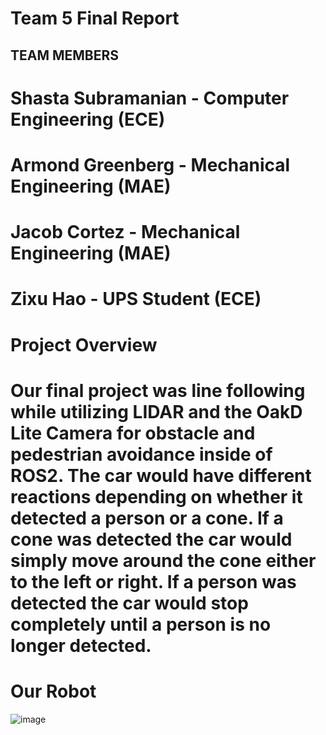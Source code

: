 # Team 5 Final Report 

## TEAM MEMBERS
# Shasta Subramanian - Computer Engineering (ECE)
# Armond Greenberg - Mechanical Engineering (MAE)
# Jacob Cortez - Mechanical Engineering (MAE)
# Zixu Hao - UPS Student (ECE)

# Project Overview
# Our final project was line following while utilizing LIDAR and the OakD Lite Camera for obstacle and pedestrian avoidance inside of ROS2. The car would have different reactions depending on whether it detected a person or a cone. If a cone was detected the car would simply move around the cone either to the left or right. If a person was detected the car would stop completely until a person is no longer detected. 

# Our Robot
![image](https://github.com/UCSD-ECEMAE-148/spring-2023-final-project-team-5/assets/110933991/4e3ba3bd-a8e5-476e-af54-031f0d7d162b)
 
